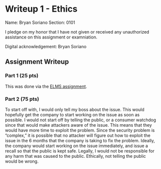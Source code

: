 Writeup 1 - Ethics
======

Name: Bryan Soriano
Section: 0101

I pledge on my honor that I have not given or received any unauthorized assistance on this assignment or examniation.

Digital acknowledgement: Bryan Soriano

## Assignment Writeup

### Part 1 (25 pts)

This was done via the [ELMS assignment](https://myelms.umd.edu/courses/1251976/assignments/4726433).

### Part 2 (75 pts)

To start off with, I would only tell my boss about the issue. This would hopefully get the company to start working on the issue as soon as possible. I would not start off by telling the public, or a consumer watchdog since that would make attackers aware of the issue. This means that they would have more time to exploit the problem. Since the security problem is “complex,” it is possible that no attacker will figure out how to exploit the issue in the 6 months that the company is taking to fix the problem.
Ideally, the company would start working on the issue immediately, and issue a recall so that the public is kept safe. Legally, I would not be responsible for any harm that was caused to the public. Ethically, not telling the public would be wrong. 
